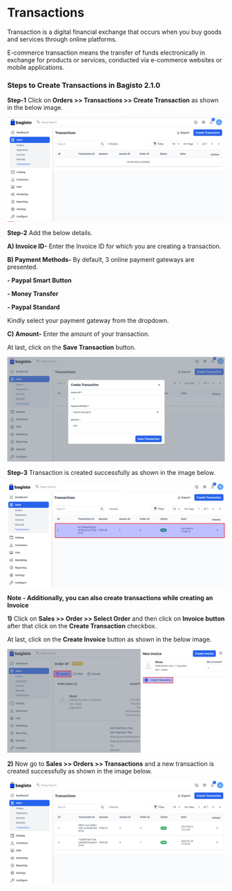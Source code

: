 # Transactions

Transaction is a digital financial exchange that occurs when you buy goods and services through online platforms. 

E-commerce transaction means the transfer of funds electronically in exchange for products or services, conducted via e-commerce websites or mobile applications.

### Steps to Create Transactions in Bagisto 2.1.0

**Step-1** Click on **Orders >> Transactions >> Create Transaction** as shown in the below image.

 ![Create Transactions](../../assets/2.2.0/images/orders/createTransaction.png)

**Step-2** Add the below details.

**A) Invoice ID-** Enter the Invoice ID for which you are creating a transaction.

**B) Payment Methods-** By default, 3 online payment gateways are presented.

**- Paypal Smart Button**

**- Money Transfer**

**- Paypal Standard**

Kindly select your payment gateway from the dropdown.

**C) Amount-** Enter the amount of your transaction.

At last, click on the **Save Transaction** button.

 ![Create Transactions](../../assets/2.2.0/images/orders/saveTransaction.png)

**Step-3** Transaction is created successfully as shown in the image below.

 ![Create Transactions](../../assets/2.2.0/images/orders/transactionGrid.png)

**Note - Additionally, you can also create transactions while creating an Invoice**

**1)** Click on **Sales >> Order >> Select Order** and then click on **Invoice button** after that click on the **Create Transaction** checkbox.

At last, click on the **Create Invoice** button as shown in the below image.

 ![Create Transactions](../../assets/2.2.0/images/orders/other.png)

**2)** Now go to **Sales >> Orders >> Transactions** and a new transaction is created successfully as shown in the image below.

 ![Create Transactions](../../assets/2.2.0/images/orders/transactionOutput.png)


